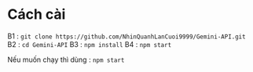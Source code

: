 # Cách cài
B1 : `git clone https://github.com/NhinQuanhLanCuoi9999/Gemini-API.git`
B2 : `cd Gemini-API`
B3 : `npm install`
B4 : `npm start`

Nếu muốn chạy thì dùng :
`npm start`
